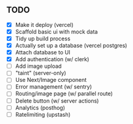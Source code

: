 ## TODO

- [x] Make it deploy (vercel)
- [x] Scaffold basic ui with mock data
- [x] Tidy up build process
- [x] Actually set up a database (vercel postgres)
- [x] Attach database to UI
- [x] Add authentication (w/ clerk)
- [ ] Add image upload
- [ ] "taint" (server-only)
- [ ] Use Next/Image component
- [ ] Error management (w/ sentry)
- [ ] Routing/image page (w/ parallel route)
- [ ] Delete button (w/ server actions)
- [ ] Analytics (posthog)
- [ ] Ratelimiting (upstash)